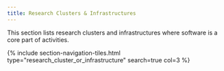 ```yaml
---
title: Research Clusters & Infrastructures
---
```


This section lists research clusters and infrastructures where software is a core part of activities.


{% include section-navigation-tiles.html type="research_cluster_or_infrastructure" search=true col=3 %}